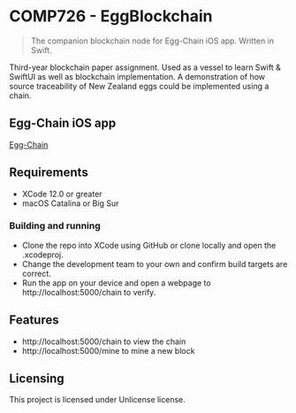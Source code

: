 # COMP726 - EggBlockchain
> The companion blockchain node for Egg-Chain iOS app. Written in Swift.

Third-year blockchain paper assignment. Used as a vessel to learn Swift & SwiftUI as well as blockchain implementation.
A demonstration of how source traceability of New Zealand eggs could be implemented using a chain.

## Egg-Chain iOS app

[Egg-Chain](https://github.com/bosh-code/COMP726-iOS-App)

## Requirements

* XCode 12.0 or greater
* macOS Catalina or Big Sur

### Building and running

* Clone the repo into XCode using GitHub or clone locally and open the .xcodeproj.
* Change the development team to your own and confirm build targets are correct.
* Run the app on your device and open a webpage to http://localhost:5000/chain to verify.

## Features

* http://localhost:5000/chain to view the chain
* http://localhost:5000/mine to mine a new block

## Licensing

This project is licensed under Unlicense license.

